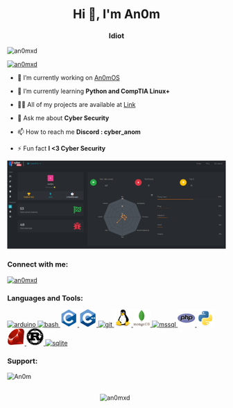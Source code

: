 <h1 align="center">Hi 👋, I'm An0m</h1>
<h3 align="center">Idiot</h3>

<p align="left"> <img src="https://komarev.com/ghpvc/?username=xchwarze&label=Profile%20views&color=0e75b6&style=flat" alt="an0mxd" /> </p>

<p align="left"> <a href="https://github.com/ryo-ma/github-profile-trophy"><img src="https://github-profile-trophy.vercel.app/?username=xchwarze" alt="an0mxd" /></a> </p>

- 🔭 I’m currently working on [An0mOS](http://anomos.liveblog365.com)

- 🌱 I’m currently learning **Python and CompTIA Linux+**

- 👨‍💻 All of my projects are available at [Link](https://github.com/An0mXD?tab=repositories)

- 💬 Ask me about **Cyber Security**

- 📫 How to reach me **Discord : cyber_anom**

- ⚡ Fun fact **I <3 Cyber Security**

<p align="center"> <img src="https://github.com/An0mXD/An0mXD/blob/main/image_2024-04-22_141125851.png?raw=true" /> </p>
<h3 align="left">Connect with me:</h3>
<p align="left">
<a href="https://www.youtube.com/c/an0mxd" target="blank"><img align="center" src="https://raw.githubusercontent.com/rahuldkjain/github-profile-readme-generator/master/src/images/icons/Social/youtube.svg" alt="an0mxd" height="30" width="40" /></a>
</p>

<h3 align="left">Languages and Tools:</h3>
<p align="left"> </a> <a href="https://www.arduino.cc/" target="_blank" rel="noreferrer"> <img src="https://cdn.worldvectorlogo.com/logos/arduino-1.svg" alt="arduino" width="40" height="40"/> </a> <a href="https://www.gnu.org/software/bash/" target="_blank" rel="noreferrer"> <img src="https://www.vectorlogo.zone/logos/gnu_bash/gnu_bash-icon.svg" alt="bash" width="40" height="40"/> </a> <a href="https://www.cprogramming.com/" target="_blank" rel="noreferrer"> <img src="https://raw.githubusercontent.com/devicons/devicon/master/icons/c/c-original.svg" alt="c" width="40" height="40"/> </a> <a href="https://www.w3schools.com/cpp/" target="_blank" rel="noreferrer"> <img src="https://raw.githubusercontent.com/devicons/devicon/master/icons/cplusplus/cplusplus-original.svg" alt="cplusplus" width="40" height="40"/> </a> <a href="https://git-scm.com/" target="_blank" rel="noreferrer"> <img src="https://www.vectorlogo.zone/logos/git-scm/git-scm-icon.svg" alt="git" width="40" height="40"/> </a> <a href="https://www.linux.org/" target="_blank" rel="noreferrer"> <img src="https://raw.githubusercontent.com/devicons/devicon/master/icons/linux/linux-original.svg" alt="linux" width="40" height="40"/> </a> <a href="https://www.mongodb.com/" target="_blank" rel="noreferrer"> <img src="https://raw.githubusercontent.com/devicons/devicon/master/icons/mongodb/mongodb-original-wordmark.svg" alt="mongodb" width="40" height="40"/> </a> <a href="https://www.microsoft.com/en-us/sql-server" target="_blank" rel="noreferrer"> <img src="https://www.svgrepo.com/show/303229/microsoft-sql-server-logo.svg" alt="mssql" width="40" height="40"/> </a> <a href="https://www.php.net" target="_blank" rel="noreferrer"> <img src="https://raw.githubusercontent.com/devicons/devicon/master/icons/php/php-original.svg" alt="php" width="40" height="40"/> </a> <a href="https://www.python.org" target="_blank" rel="noreferrer"> <img src="https://raw.githubusercontent.com/devicons/devicon/master/icons/python/python-original.svg" alt="python" width="40" height="40"/> </a> <a href="https://www.ruby-lang.org/en/" target="_blank" rel="noreferrer"> <img src="https://raw.githubusercontent.com/devicons/devicon/master/icons/ruby/ruby-original.svg" alt="ruby" width="40" height="40"/> </a> <a href="https://www.rust-lang.org" target="_blank" rel="noreferrer"> <img src="https://raw.githubusercontent.com/devicons/devicon/master/icons/rust/rust-plain.svg" alt="rust" width="40" height="40"/> </a> <a href="https://www.sqlite.org/" target="_blank" rel="noreferrer"> <img src="https://www.vectorlogo.zone/logos/sqlite/sqlite-icon.svg" alt="sqlite" width="40" height="40"/> </a> </p>

<h3 align="left">Support:</h3>
<p><a href="https://www.buymeacoffee.com/An0m"> <img align="left" src="https://cdn.buymeacoffee.com/buttons/v2/default-yellow.png" height="50" width="210" alt="An0m" /></a></p><br><br>

<p>&nbsp;<img align="center" src="https://github-readme-stats.vercel.app/api?username=an0mxd&show_icons=true&theme=darkhub&title_color=ffffff&text_color=ffffff&bg_color=101010&locale=en" alt="an0mxd" /></p>

